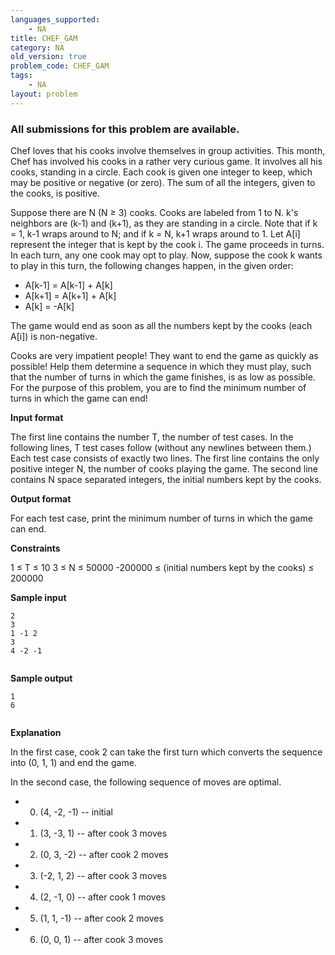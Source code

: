```yaml
---
languages_supported:
    - NA
title: CHEF_GAM
category: NA
old_version: true
problem_code: CHEF_GAM
tags:
    - NA
layout: problem
---
```

###  All submissions for this problem are available. 

Chef loves that his cooks involve themselves in group activities. This month, Chef has involved his cooks in a rather very curious game. It involves all his cooks, standing in a circle. Each cook is given one integer to keep, which may be positive or negative (or zero). The sum of all the integers, given to the cooks, is positive.

Suppose there are N (N ≥ 3) cooks. Cooks are labeled from 1 to N. k's neighbors are (k-1) and (k+1), as they are standing in a circle. Note that if k = 1, k-1 wraps around to N; and if k = N, k+1 wraps around to 1. Let A\[i\] represent the integer that is kept by the cook i. The game proceeds in turns. In each turn, any one cook may opt to play. Now, suppose the cook k wants to play in this turn, the following changes happen, in the given order:

- A\[k-1\] = A\[k-1\] + A\[k\]
- A\[k+1\] = A\[k+1\] + A\[k\]
- A\[k\] = -A\[k\]

The game would end as soon as all the numbers kept by the cooks (each A\[i\]) is non-negative.

Cooks are very impatient people! They want to end the game as quickly as possible! Help them determine a sequence in which they must play, such that the number of turns in which the game finishes, is as low as possible. For the purpose of this problem, you are to find the minimum number of turns in which the game can end!

**Input format**

The first line contains the number T, the number of test cases. In the following lines, T test cases follow (without any newlines between them.) Each test case consists of exactly two lines. The first line contains the only positive integer N, the number of cooks playing the game. The second line contains N space separated integers, the initial numbers kept by the cooks.

**Output format**

For each test case, print the minimum number of turns in which the game can end.

**Constraints**

1 ≤ T ≤ 10
 3 ≤ N ≤ 50000
 -200000 ≤ (initial numbers kept by the cooks) ≤ 200000

**Sample input**

```
2
3
1 -1 2
3
4 -2 -1


```
**Sample output**

```
1
6


```
**Explanation**

In the first case, cook 2 can take the first turn which converts the sequence into (0, 1, 1) and end the game.

In the second case, the following sequence of moves are optimal.

- 0. (4, -2, -1) -- initial
- 1. (3, -3, 1) -- after cook 3 moves
- 2. (0, 3, -2) -- after cook 2 moves
- 3. (-2, 1, 2) -- after cook 3 moves
- 4. (2, -1, 0) -- after cook 1 moves
- 5. (1, 1, -1) -- after cook 2 moves
- 6. (0, 0, 1) -- after cook 3 moves